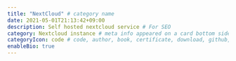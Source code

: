```yaml
---
title: "NextCloud" # category name
date: 2021-05-01T21:13:42+09:00
description: Self hosted nextcloud service # For SEO
category: Nextcloud instance # meta info appeared on a card bottom side. category in category
categoryIcon: code # code, author, book, certificate, download, github, reviewer - default value is code
enableBio: true
---
```

